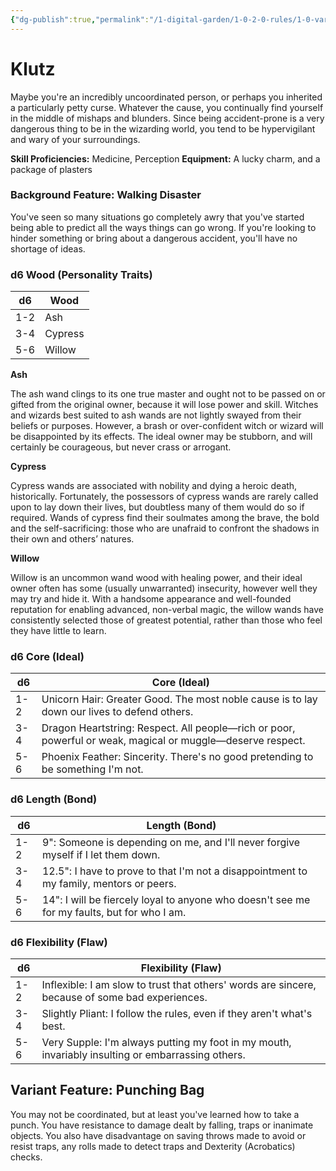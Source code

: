 ```yaml
---
{"dg-publish":true,"permalink":"/1-digital-garden/1-0-2-0-rules/1-0-variant-rules/01-06-1-5-background-klutz/"}
---
```


# Klutz

Maybe you're an incredibly uncoordinated person, or perhaps you inherited a particularly petty curse. Whatever the cause, you continually find yourself in the middle of mishaps and blunders. Since being accident-prone is a very dangerous thing to be in the wizarding world, you tend to be hypervigilant and wary of your surroundings.

**Skill Proficiencies:** Medicine, Perception
**Equipment:** A lucky charm, and a package of plasters

### Background Feature: Walking Disaster

You've seen so many situations go completely awry that you've started being able to predict all the ways things can go wrong. If you're looking to hinder something or bring about a dangerous accident, you'll have no shortage of ideas.

### **d6 Wood (Personality Traits)**

| d6  | Wood     |
| --- | -------- |
| 1-2 | Ash      |
| 3-4 | Cypress  |
| 5-6 | Willow   |

**Ash**

The ash wand clings to its one true master and ought not to be passed on or gifted from the original owner, because it will lose power and skill. Witches and wizards best suited to ash wands are not lightly swayed from their beliefs or purposes. However, a brash or over-confident witch or wizard will be disappointed by its effects. The ideal owner may be stubborn, and will certainly be courageous, but never crass or arrogant.

**Cypress**

Cypress wands are associated with nobility and dying a heroic death, historically. Fortunately, the possessors of cypress wands are rarely called upon to lay down their lives, but doubtless many of them would do so if required. Wands of cypress find their soulmates among the brave, the bold and the self-sacrificing: those who are unafraid to confront the shadows in their own and others’ natures.

**Willow**

Willow is an uncommon wand wood with healing power, and their ideal owner often has some (usually unwarranted) insecurity, however well they may try and hide it. With a handsome appearance and well-founded reputation for enabling advanced, non-verbal magic, the willow wands have consistently selected those of greatest potential, rather than those who feel they have little to learn.

### **d6 Core (Ideal)**

| d6  | Core (Ideal)                                                                |
| --- | --------------------------------------------------------------------------- |
| 1-2 | Unicorn Hair: Greater Good. The most noble cause is to lay down our lives to defend others. |
| 3-4 | Dragon Heartstring: Respect. All people—rich or poor, powerful or weak, magical or muggle—deserve respect. |
| 5-6 | Phoenix Feather: Sincerity. There's no good pretending to be something I'm not. |
### **d6 Length (Bond)**

| d6  | Length (Bond)                                                                                                    |
| --- | ---------------------------------------------------------------------------------------------------------------- |
| 1-2 | 9": Someone is depending on me, and I'll never forgive myself if I let them down.                               |
| 3-4 | 12.5": I have to prove to that I'm not a disappointment to my family, mentors or peers.                                            |
| 5-6 | 14": I will be fiercely loyal to anyone who doesn't see me for my faults, but for who I am.                                        |
### **d6 Flexibility (Flaw)**

| d6  | Flexibility (Flaw)                                                                  |
| --- | ----------------------------------------------------------------------------------- |
| 1-2 | Inflexible: I am slow to trust that others' words are sincere, because of some bad experiences. |
| 3-4 | Slightly Pliant: I follow the rules, even if they aren't what's best.                       |
| 5-6 | Very Supple: I'm always putting my foot in my mouth, invariably insulting or embarrassing others. |
## Variant Feature: Punching Bag

You may not be coordinated, but at least you've learned how to take a punch. You have resistance to damage dealt by falling, traps or inanimate objects. You also have disadvantage on saving throws made to avoid or resist traps, any rolls made to detect traps and Dexterity (Acrobatics) checks.